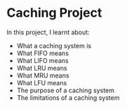 # Caching Project

In this project, I learnt about:

- What a caching system is
- What FIFO means
- What LIFO means
- What LRU means
- What MRU means
- What LFU means
- The purpose of a caching system
- The limitations of a caching system
